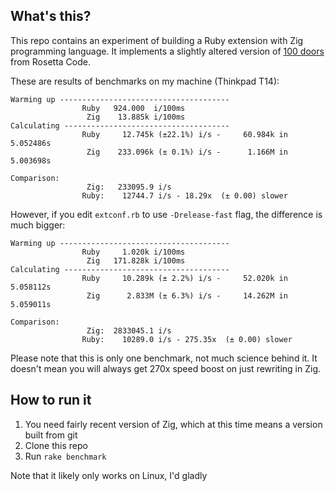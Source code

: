## What's this?

This repo contains an experiment of building a Ruby extension with Zig programming language.
It implements a slightly altered version of [100 doors](https://rosettacode.org/wiki/100_doors) from Rosetta Code.

These are results of benchmarks on my machine (Thinkpad T14):

```
Warming up --------------------------------------
                Ruby   924.000  i/100ms
                 Zig    13.885k i/100ms
Calculating -------------------------------------
                Ruby     12.745k (±22.1%) i/s -     60.984k in   5.052486s
                 Zig    233.096k (± 0.1%) i/s -      1.166M in   5.003698s

Comparison:
                 Zig:   233095.9 i/s
                Ruby:    12744.7 i/s - 18.29x  (± 0.00) slower
```

However, if you edit `extconf.rb` to use `-Drelease-fast` flag, the difference is much bigger:

```
Warming up --------------------------------------
                Ruby     1.020k i/100ms
                 Zig   171.828k i/100ms
Calculating -------------------------------------
                Ruby     10.289k (± 2.2%) i/s -     52.020k in   5.058112s
                 Zig      2.833M (± 6.3%) i/s -     14.262M in   5.059011s

Comparison:
                 Zig:  2833045.1 i/s
                Ruby:    10289.0 i/s - 275.35x  (± 0.00) slower
```

Please note that this is only one benchmark, not much science behind it. It doesn't mean you will always get
270x speed boost on just rewriting in Zig.

## How to run it

1. You need fairly recent version of Zig, which at this time means a version built from git
2. Clone this repo
3. Run `rake benchmark`

Note that it likely only works on Linux, I'd gladly 
